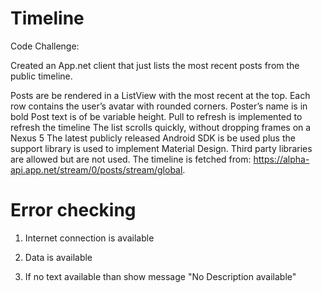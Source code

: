 # Timeline
Code Challenge:

Created an App.net client that just lists the most recent posts from the public timeline.

Posts are be rendered in a ListView with the most recent at the top.
Each row contains the user’s avatar with rounded corners.
Poster’s name is in bold
Post text is of be variable height.
Pull to refresh is implemented to refresh the timeline
The list scrolls quickly, without dropping frames on a Nexus 5
The latest publicly released Android SDK is be used plus the support library is used to implement Material Design.
Third party libraries are allowed but are not used.
The timeline is fetched from: https://alpha-api.app.net/stream/0/posts/stream/global.


# Error checking

1) Internet connection is available

2) Data is available

3) If no text available than show message "No Description available"